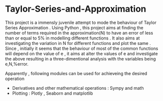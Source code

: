 # Taylor-Series-and-Approximation
This project is a immensly juvenile attempt to mode the behaviour of Taylor Series Approximation . Using Python , this project aims at finding the number of terms required in the approximation(N) to have an error of less than or equal to 5% in modelling different functions . It also aims at investigating the variation in N for different functions and plot the same . Since , initially it seems that the behaviour of most of the common functions will depend on the value of e , it aims at alter the values of e and investigate the above resulting in a three-dimentional analysis with the variables being e,N,%error.

Apparently , following modules can be used for achieveing the desired operation 
  - Derivatives and other mathematical operations : Sympy and math 
  - Plotting : Plotly , Seaborn and matplotlib
  
  
